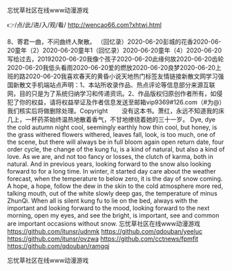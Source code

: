 
忘忧草社区在线www动漫游戏




👉/点/此/进/入/观/看/ http://wencao66.com?xhtwi.html




8、寄君一曲，不问曲终人聚散。
（回忆录）2020-06-20彭城的花香2020-06-20童年（2）2020-06-20童年1（回忆录）2020-06-20童年（4）2020-06-20写给过去，20192020-06-20我像个孩子2020-06-20此缘何故2020-06-20齿轮2020-06-20我低头看雨2020-06-20爱的燃放2020-06-20良梦2020-06-20上班的路2020-06-20我喜欢春天的黄昏小说天地热门标签友情链接新散文网学习强国新散文手机端站点声明：1、本站所收录作品、热点评论等信息部分来源互联网，目的只是为了系统归纳学习和传递资讯。2、作品版权归原创作者所有，如侵犯了你的权益，请将权益举证及作者信息发送至邮箱vip9369#126.com（#为@）我们核实后将做删除处理。Copyright
　　没有这本书。萧红，永远不知道我的床几上，一杯药茶始终温热地散着香气，不甘地缭绕着她的三十一岁。
Dye, dye the cold autumn night cool, seemingly earthly how thin cool, but honey, is the grass withered flowers withered, leaves fall, look, is too much, one of the scene, but there will always be in full bloom again open return date, four order cycle, the change of the kung fu, is a kind of natural, but also a kind of love.
As we are, and not too fancy or losses, the clutch of karma, both in natural.
And in previous years, looking forward to the snow also looking forward to for a long time.
In winter, it started day care about the weather forecast, when the temperature to below zero, it is the day of snow coming.
A hope, a hope, follow the dew in the skin to the cold atmosphere more red, talking mouth, out of the white slowly deep gas, the temperature of minus ZhunQi.
When all is silent kung fu to lie on the bed, always with the important and looking forward to the mood, looking forward to the next morning, open my eyes, and see the bright, is important, see and common are important occasions without snow.
忘忧草社区在线www动漫游戏 https://github.com/itunsr/udnmk
https://github.com/qdouban/yeeluc
https://github.com/itunsr/ovzwa
https://github.com/cctnews/fpmfit
https://github.com/qdouban/ramgqj





忘忧草社区在线www动漫游戏
